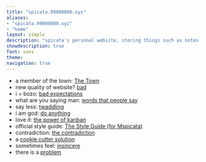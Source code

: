 ```yaml
---
title: "spicata.99000000.xyz"
aliases:
- "spicata.99000000.xyz"
- "home"
layout: simple
description: "spicata's personal website, storing things such as notes, rants, opinion articles, a little comic strip, and more."
showdescription: true
font: sans
theme: 
navigation: true
---
```


- a member of the town: [The Town](theTown.md)
- new quality of website? [bad](bad)
- i = bozo: [bad expectations](badexpectations)
- what are you saying man: [words that people say](wordspplsay)
- say less: [twaddling](twaddling.md)
- i am god: [do anything](anything.md)
- love it: [the power of kanban](kanban.md)
- official style guide: [The Style Guide (for Mspicata)](styleguide.md)
- contradiction: [the contradiction](contradiction.md)
- a [cookie cutter solution](cookie.md)
- sometimes feel: [insincere](insincere.md)
- there is a [problem](problem.md)
